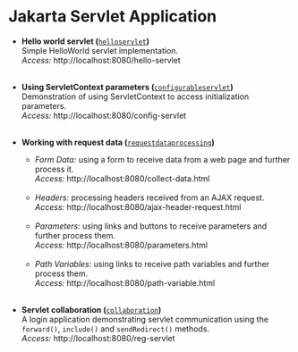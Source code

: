 # Jakarta Servlet Application

* **Hello world servlet (**[`helloservlet`](src/main/java/com/jakartaservletapp/helloservlet)**)**\
  Simple HelloWorld servlet implementation.\
  _Access:_ http://localhost:8080/hello-servlet<br/><br/>

* **Using ServletContext parameters (**[`configurableservlet`](src/main/java/com/jakartaservletapp/configurableservlet)**)**\
  Demonstration of using ServletContext to access initialization parameters.\
  _Access:_ http://localhost:8080/config-servlet<br/><br/>

* **Working with request data (**[`requestdataprocessing`](src/main/java/com/jakartaservletapp/requestdataprocessing)**)**
  * _Form Data:_ using a form to receive data from a web page and further process it.\
    _Access:_ http://localhost:8080/collect-data.html<br/><br/>
  * _Headers:_ processing headers received from an AJAX request.\
    _Access:_ http://localhost:8080/ajax-header-request.html<br/><br/>
  * _Parameters:_ using links and buttons to receive parameters and further process them.\
    _Access:_ http://localhost:8080/parameters.html<br/><br/>
  * _Path Variables:_ using links to receive path variables and further process them.\
    _Access:_ http://localhost:8080/path-variable.html<br/><br/>

* **Servlet collaboration (**[`collaboration`](src/main/java/com/jakartaservletapp/collaboration)**)**\
  A login application demonstrating servlet communication using the `forward()`, 
  `include()` and `sendRedirect()` methods.\
  _Access:_ http://localhost:8080/reg-servlet